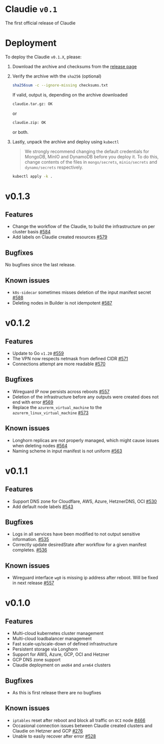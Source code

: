 # Claudie `v0.1`

The first official release of Claudie

# Deployment

To deploy the Claudie `v0.1.X`, please:

1. Download the archive and checksums from the [release page](https://github.com/Berops/claudie/releases)

2. Verify the archive with the `sha256` (optional)

    ```sh
    sha256sum -c --ignore-missing checksums.txt
    ```

    If valid, output is, depending on the archive downloaded

    ```sh
    claudie.tar.gz: OK
    ```

    or

    ```sh
    claudie.zip: OK
    ```

    or both.

3. Lastly, unpack the archive and deploy using `kubectl`

    > We strongly recommend changing the default credentials for MongoDB, MinIO and DynamoDB before you deploy it. To do this, change contents of the files in `mongo/secrets`, `minio/secrets` and `dynamo/secrets` respectively.

    ```sh
    kubectl apply -k .
    ```

# v0.1.3

## Features

- Change the workflow of the Claudie, to build the infrastructure on per cluster basis [#584](https://github.com/berops/claudie/pull/584)
- Add labels on Claudie created resources [#579](https://github.com/berops/claudie/pull/579)

## Bugfixes

No bugfixes since the last release.

## Known issues

- `k8s-sidecar` sometimes misses deletion of the input manifest secret [#588](https://github.com/berops/claudie/issues/588)
- Deleting nodes in Builder is not idempotent [#587](https://github.com/berops/claudie/issues/587)

# v0.1.2

## Features

- Update to Go `v1.20` [#559](https://github.com/Berops/claudie/pull/559)
- The VPN now respects netmask from defined CIDR [#571](https://github.com/Berops/claudie/pull/571)
- Connections attempt are more readable [#570](https://github.com/Berops/claudie/pull/570)

## Bugfixes

- Wireguard IP now persists across reboots [#557](https://github.com/Berops/claudie/pull/557)
- Deletion of the infrastructure before any outputs were created does not end with error [#569](https://github.com/Berops/claudie/pull/569)
- Replace the `azurerm_virtual_machine` to the `azurerm_linux_virtual_machine` [#573](https://github.com/Berops/claudie/pull/573)

## Known issues

- Longhorn replicas are  not properly managed, which might cause issues when deleting nodes [#564](https://github.com/Berops/claudie/issues/564)
- Naming scheme in input manifest is not uniform [#563](https://github.com/Berops/claudie/issues/563)

# v0.1.1

## Features

- Support DNS zone for Cloudflare, AWS, Azure, HetznerDNS, OCI [#530](https://github.com/Berops/claudie/pull/530)
- Add default node labels [#543](https://github.com/Berops/claudie/pull/543)

## Bugfixes

- Logs in all services have been modified to not output sensitive information. [#535](https://github.com/Berops/claudie/pull/535)
- Correctly update desiredState after workflow for a given manifest completes. [#536](https://github.com/Berops/claudie/pull/536)

## Known issues

- Wireguard interface `wg0` is missing ip address after reboot. Will be fixed in next release [#557](https://github.com/Berops/claudie/pull/557)

# v0.1.0

## Features

- Multi-cloud kubernetes cluster management
- Multi-cloud loadbalancer management
- Fast scale-up/scale-down of defined infrastructure
- Persistent storage via Longhorn
- Support for AWS, Azure, GCP, OCI and Hetzner
- GCP DNS zone support
- Claudie deployment on `amd64` and `arm64` clusters

## Bugfixes

- As this is first release there are no bugfixes

## Known issues

- `iptables` reset after reboot and block all traffic on `OCI` node [#466](https://github.com/Berops/claudie/issues/466)
- Occasional connection issues between Claudie created clusters and Claudie on Hetzner and GCP [#276](https://github.com/Berops/claudie/issues/276)
- Unable to easily recover after error [#528](https://github.com/Berops/claudie/issues/528)
